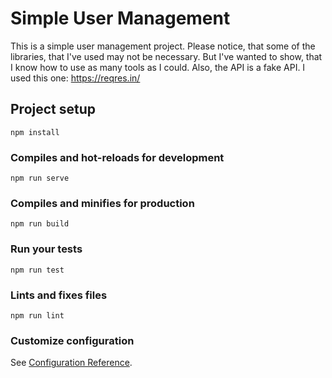 # Simple User Management

This is a simple user management project. Please notice, that some of the libraries, that I've used may not be necessary. But I've wanted to show, that I know how to use as many tools as I could. Also, the API is a fake API. I used this one: https://reqres.in/

## Project setup
```
npm install
```

### Compiles and hot-reloads for development
```
npm run serve
```

### Compiles and minifies for production
```
npm run build
```

### Run your tests
```
npm run test
```

### Lints and fixes files
```
npm run lint
```

### Customize configuration
See [Configuration Reference](https://cli.vuejs.org/config/).
